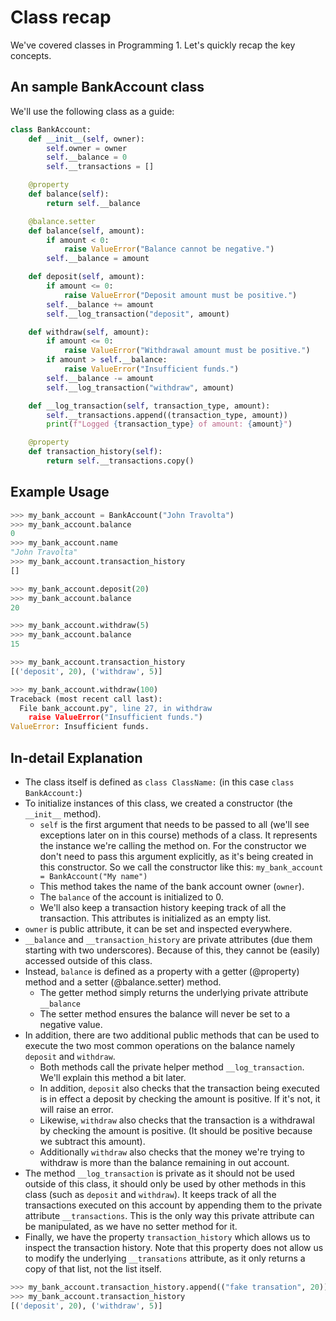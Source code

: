 # Class recap

We've covered classes in Programming 1. Let's quickly recap the key concepts.

## An sample BankAccount class

We'll use the following class as a guide:

```python
class BankAccount:
    def __init__(self, owner):
        self.owner = owner
        self.__balance = 0
        self.__transactions = []

    @property
    def balance(self):
        return self.__balance

    @balance.setter
    def balance(self, amount):
        if amount < 0:
            raise ValueError("Balance cannot be negative.")
        self.__balance = amount

    def deposit(self, amount):
        if amount <= 0:
            raise ValueError("Deposit amount must be positive.")
        self.__balance += amount
        self.__log_transaction("deposit", amount)

    def withdraw(self, amount):
        if amount <= 0:
            raise ValueError("Withdrawal amount must be positive.")
        if amount > self.__balance:
            raise ValueError("Insufficient funds.")
        self.__balance -= amount
        self.__log_transaction("withdraw", amount)

    def __log_transaction(self, transaction_type, amount):
        self.__transactions.append((transaction_type, amount))
        print(f"Logged {transaction_type} of amount: {amount}")

    @property
    def transaction_history(self):
        return self.__transactions.copy()
```

## Example Usage
```python
>>> my_bank_account = BankAccount("John Travolta")
>>> my_bank_account.balance
0
>>> my_bank_account.name
"John Travolta"
>>> my_bank_account.transaction_history
[]

>>> my_bank_account.deposit(20)
>>> my_bank_account.balance
20

>>> my_bank_account.withdraw(5)
>>> my_bank_account.balance
15

>>> my_bank_account.transaction_history
[('deposit', 20), ('withdraw', 5)]

>>> my_bank_account.withdraw(100)
Traceback (most recent call last):
  File bank_account.py", line 27, in withdraw
    raise ValueError("Insufficient funds.")
ValueError: Insufficient funds.

```


## In-detail Explanation
- The class itself is defined as `class ClassName:` (in this case `class BankAccount:`)
- To initialize instances of this class, we created a constructor (the `__init__` method).
    - `self` is the first argument that needs to be passed to all (we'll see exceptions later on in this course) methods of a class. It represents the instance we're calling the method on. For the constructor we don't need to pass this argument explicitly, as it's being created in this constructor. So we call the constructor like this: `my_bank_account = BankAccount("My name")`
    - This method takes the name of the bank account owner (`owner`).
    - The `balance` of the account is initialized to 0.
    - We'll also keep a transaction history keeping track of all the transaction. This attributes is initialized as an empty list.
- `owner` is public attribute, it can be set and inspected everywhere.
- `__balance` and `__transaction_history` are private attributes (due them starting with two underscores). Because of this, they cannot be (easily) accessed outside of this class.
- Instead, `balance` is defined as a property with a getter (@property) method and a setter (@balance.setter) method.
    - The getter method simply returns the underlying private attribute `__balance`
    - The setter method ensures the balance will never be set to a negative value.
- In addition, there are two additional public methods that can be used to execute the two most common operations on the balance namely `deposit` and `withdraw`.
    - Both methods call the private helper method `__log_transaction`. We'll explain this method a bit later.
    - In addition, `deposit` also checks that the transaction being executed is in effect a deposit by checking the amount is positive. If it's not, it will raise an error.
    - Likewise, `withdraw` also checks that the transaction is a withdrawal by checking the amount is positive. (It should be positive because we subtract this amount).
    - Additionally `withdraw` also checks that the money we're trying to withdraw is more than the balance remaining in out account.
- The method `__log_transaction` is private as it should not be used outside of this class, it should only be used by other methods in this class (such as `deposit` and `withdraw`). It keeps track of all the transactions executed on this account by appending them to the private attribute `__transactions`. This is the only way this private attribute can be manipulated, as we have no setter method for it.
- Finally, we have the property `transaction_history` which allows us to inspect the transaction history. Note that this property does not allow us to modify the underlying `__transations` attribute, as it only returns a copy of that list, not the list itself.
```python
>>> my_bank_account.transaction_history.append(("fake transation", 20))
>>> my_bank_account.transaction_history
[('deposit', 20), ('withdraw', 5)]
```

